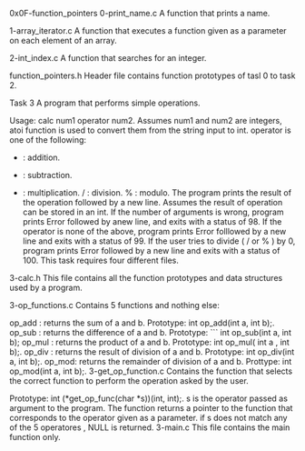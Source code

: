 0x0F-function_pointers
0-print_name.c
A function that prints a name.

1-array_iterator.c
A function that executes a function given as a parameter on each element of an array.

2-int_index.c
A function that searches for an integer.

function_pointers.h
Header file contains function prototypes of tasl 0 to task 2.

Task 3
A program that performs simple operations.

Usage: calc num1 operator num2.
Assumes num1 and num2 are integers, atoi function is used to convert them from the string input to int.
operator is one of the following:
+ : addition.
- : subtraction.
* : multiplication.
/ : division.
% : modulo. The program prints the result of the operation followed by a new line.
Assumes the result of operation can be stored in an int.
If the number of arguments is wrong, program prints Error followed by anew line, and exits with a status of 98.
If the operator is none of the above, program prints Error folllowed by a new line and exits with a status of 99.
If the user tries to divide ( / or % ) by 0, program prints Error followed by a new line and exits with a status of 100.
This task requires four different files.

3-calc.h
This file contains all the function prototypes and data structures used by a program.

3-op_functions.c
Contains 5 functions and nothing else:

op_add : returns the sum of a and b. Prototype: int op_add(int a, int b);.
op_sub : returns the difference of a and b. Prototype: ``` int op_sub(int a, int b);
op_mul : returns the product of a and b. Prototype: int op_mul( int a , int b);.
op_div : returns the result of division of a and b. Prototype: int op_div(int a, int b);.
op_mod: returns the remainder of division of a and b. Prottype: int op_mod(int a, int b);.
3-get_op_function.c
Contains the function that selects the correct function to perform the operation asked by the user.

Prototype: int (*get_op_func(char *s))(int, int);.
s is the operator passed as argument to the program.
The function returns a pointer to the function that corresponds to the operator given as a parameter.
if s does not match any of the 5 operatores , NULL is returned.
3-main.c
This file contains the main function only.
